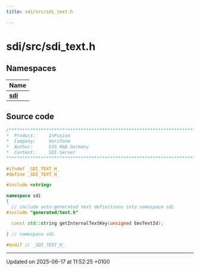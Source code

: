 ```yaml
---
title: sdi/src/sdi_text.h

---
```


# sdi/src/sdi_text.h



## Namespaces

| Name           |
| -------------- |
| **[sdi](namespacesdi.md)**  |




## Source code

```cpp
/****************************************************************************
*  Product:     InFusion
*  Company:     Verifone
*  Author:      GSS R&D Germany
*  Content:     SDI-Server
****************************************************************************/

#ifndef _SDI_TEXT_H_
#define _SDI_TEXT_H_

#include <string>

namespace sdi
{
  // include auto-generated text definitions into namespace sdi
#include "generated/text.h"

  const std::string getInternalTextKey(unsigned EmvTextId);

} // namespace sdi

#endif // _SDI_TEXT_H_
```


-------------------------------

Updated on 2025-06-17 at 11:52:25 +0100

